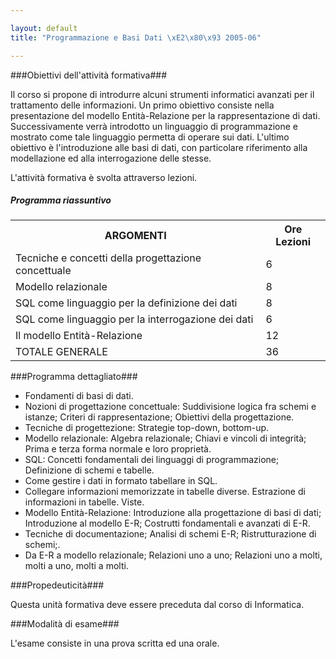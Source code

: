 ```yaml
--- 

layout: default
title: "Programmazione e Basi Dati \xE2\x80\x93 2005-06"

---
```


###Obiettivi dell'attività formativa###

Il corso si propone di introdurre alcuni strumenti informatici avanzati per il trattamento delle informazioni. Un primo obiettivo consiste nella presentazione del modello Entità-Relazione per la rappresentazione di dati. Successivamente verrà introdotto un linguaggio di programmazione e mostrato come tale linguaggio permetta di operare sui dati. L'ultimo obiettivo è l'introduzione alle basi di dati, con particolare riferimento alla modellazione ed alla interrogazione delle stesse.

L'attività formativa è svolta attraverso lezioni.
<h5>Programma riassuntivo</h5>
<table class="inline">
<tbody>
<tr class="row0">
<th class="col0 leftalign"> ARGOMENTI</th>
<th class="col1"> Ore Lezioni</th>
</tr>
<tr class="row1">
<td class="col0">Tecniche e concetti della progettazione concettuale</td>
<td class="col1">6</td>
</tr>
<tr class="row2">
<td class="col0">Modello relazionale</td>
<td class="col1">8</td>
</tr>
<tr class="row3">
<td class="col0">SQL come linguaggio per la definizione dei dati</td>
<td class="col1">8</td>
</tr>
<tr class="row4">
<td class="col0">SQL come linguaggio per la interrogazione dei dati</td>
<td class="col1">6</td>
</tr>
<tr class="row5">
<td class="col0">Il modello Entità-Relazione</td>
<td class="col1">12</td>
</tr>
<tr class="row6">
<td class="col0">TOTALE GENERALE</td>
<td class="col1">36</td>
</tr>
</tbody>
</table>

###Programma dettagliato###


* Fondamenti di basi di dati.
* Nozioni di progettazione concettuale: Suddivisione logica fra schemi e istanze; Criteri di rappresentazione; Obiettivi della progettazione.
* Tecniche di progettezione: Strategie top-down, bottom-up.
* Modello relazionale: Algebra relazionale; Chiavi e vincoli di integrità; Prima e terza forma normale e loro proprietà.
* SQL: Concetti fondamentali dei linguaggi di programmazione; Definizione di schemi e tabelle.
* Come gestire i dati in formato tabellare in SQL.
* Collegare informazioni memorizzate in tabelle diverse. Estrazione di informazioni in tabelle. Viste.
* Modello Entità-Relazione: Introduzione alla progettazione di basi di dati; Introduzione al modello E-R; Costrutti fondamentali e avanzati di E-R.
* Tecniche di documentazione; Analisi di schemi E-R; Ristrutturazione di schemi;.
* Da E-R a modello relazionale; Relazioni uno a uno; Relazioni uno a molti, molti a uno, molti a molti.


###Propedeuticità###

Questa unità formativa deve essere preceduta dal corso di Informatica.

###Modalità di esame###

L'esame consiste in una prova scritta ed una orale.
